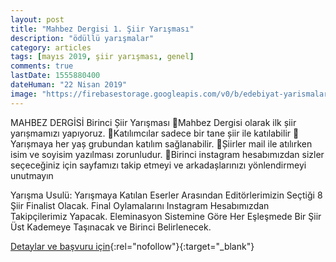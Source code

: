```yaml
---
layout: post
title: "Mahbez Dergisi 1. Şiir Yarışması"
description: "ödüllü yarışmalar"
category: articles
tags: [mayıs 2019, şiir yarışması, genel]
comments: true
lastDate: 1555880400
dateHuman: "22 Nisan 2019"
image: "https://firebasestorage.googleapis.com/v0/b/edebiyat-yarismalari.appspot.com/o/mahbez-dergi-siir-yarismasi.jpg?alt=media&token=54971e07-3563-47ee-a266-f8a44243d35b"
---
```


MAHBEZ DERGİSİ
Birinci Șiir Yarışması
📌Mahbez Dergisi olarak ilk șiir yarıșmamızı yapıyoruz.
📌Katılımcılar sadece bir tane șiir ile katılabilir
📌Yarıșmaya her yaș grubundan katılım sağlanabilir.
📌Șiirler mail ile atılırken isim ve soyisim yazılması zorunludur.
📌Birinci instagram hesabımızdan sizler seçeceğiniz için sayfamızı takip etmeyi ve arkadașlarınızı yönlendirmeyi unutmayın

Yarışma Usulü: Yarışmaya Katılan Eserler Arasından Editörlerimizin Seçtiği 8 Şiir Finalist Olacak. Final Oylamalarını Instagram Hesabımızdan Takipçilerimiz Yapacak. Eleminasyon Sistemine Göre Her Eşleşmede Bir Şiir Üst Kademeye Taşınacak ve Birinci Belirlenecek.

[Detaylar ve başvuru için](https://twitter.com/mahbezdergi/status/1109228687893979137?utm_source=edebiyatyarismalari.com&utm_medium=affiliate&utm_campaign=cpc){:rel="nofollow"}{:target="_blank"}
